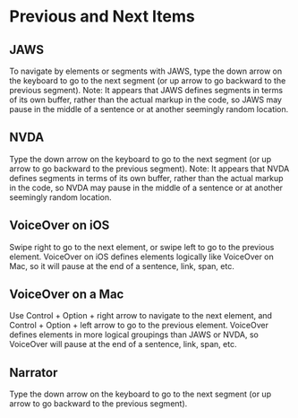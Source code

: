 # Previous and Next Items

## JAWS

To navigate by elements or segments with JAWS, type the down arrow on the keyboard to go to the next segment (or up arrow to go backward to the previous segment). Note: It appears that JAWS defines segments in terms of its own buffer, rather than the actual markup in the code, so JAWS may pause in the middle of a sentence or at another seemingly random location.

## NVDA

Type the down arrow on the keyboard to go to the next segment (or up arrow to go backward to the previous segment). Note: It appears that NVDA defines segments in terms of its own buffer, rather than the actual markup in the code, so NVDA may pause in the middle of a sentence or at another seemingly random location.

## VoiceOver on iOS

Swipe right to go to the next element, or swipe left to go to the previous element. VoiceOver on iOS defines elements logically like VoiceOver on Mac, so it will pause at the end of a sentence, link, span, etc.

## VoiceOver on a Mac

Use Control + Option + right arrow to navigate to the next element, and Control + Option + left arrow to go to the previous element. VoiceOver defines elements in more logical groupings than JAWS or NVDA, so VoiceOver will pause at the end of a sentence, link, span, etc.

## Narrator

Type the down arrow on the keyboard to go to the next segment (or up arrow to go backward to the previous segment).
